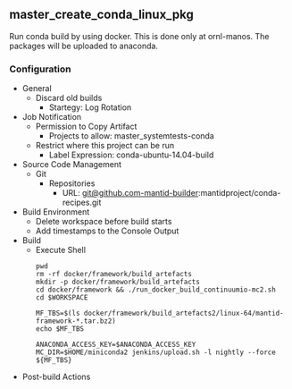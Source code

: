 ## master_create_conda_linux_pkg
Run conda build by using docker. This is done only at ornl-manos. 
The packages will be uploaded to anaconda.

### Configuration

* General
  * Discard old builds
    * Startegy: Log Rotation
* Job Notification
  * Permission to Copy Artifact
    * Projects to allow: master_systemtests-conda
  * Restrict where this project can be run
    * Label Expression: conda-ubuntu-14.04-build
* Source Code Management
  * Git
    * Repositories
      * URL: git@github.com-mantid-builder:mantidproject/conda-recipes.git
* Build Environment
  * Delete workspace before build starts
  * Add timestamps to the Console Output
* Build
  * Execute Shell
    ```#!/bin/bash
    pwd
    rm -rf docker/framework/build_artefacts
    mkdir -p docker/framework/build_artefacts
    cd docker/framework && ./run_docker_build_continuumio-mc2.sh
    cd $WORKSPACE

    MF_TBS=$(ls docker/framework/build_artefacts2/linux-64/mantid-framework-*.tar.bz2)
    echo $MF_TBS

    ANACONDA_ACCESS_KEY=$ANACONDA_ACCESS_KEY MC_DIR=$HOME/miniconda2 jenkins/upload.sh -l nightly --force ${MF_TBS}
    ```
* Post-build Actions
